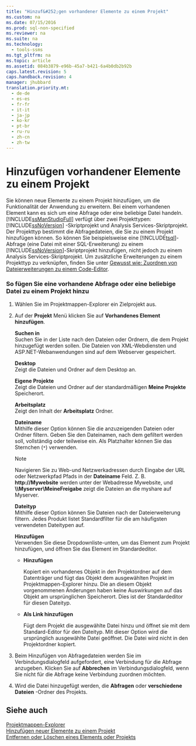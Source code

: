 ```yaml
---
title: "Hinzuf&#252;gen vorhandener Elemente zu einem Projekt"
ms.custom: na
ms.date: 07/15/2016
ms.prod: sql-non-specified
ms.reviewer: na
ms.suite: na
ms.technology: 
  - tools-ssms
ms.tgt_pltfrm: na
ms.topic: article
ms.assetid: 084b3879-e96b-45a7-b421-6a4b0db2b92b
caps.latest.revision: 5
caps.handback.revision: 4
manager: jhubbard
translation.priority.mt: 
  - de-de
  - es-es
  - fr-fr
  - it-it
  - ja-jp
  - ko-kr
  - pt-br
  - ru-ru
  - zh-cn
  - zh-tw
---
```

# Hinzuf&#252;gen vorhandener Elemente zu einem Projekt
Sie können neue Elemente zu einem Projekt hinzufügen, um die Funktionalität der Anwendung zu erweitern. Bei einem vorhandenen Element kann es sich um eine Abfrage oder eine beliebige Datei handeln. [!INCLUDE[ssManStudioFull](../content/includes/ssManStudioFull_md.md)] verfügt über zwei Projekttypen: [!INCLUDE[ssNoVersion](../content/includes/ssNoVersion_md.md)] -Skriptprojekt und Analysis Services-Skriptprojekt. Der Projekttyp bestimmt die Abfragedateien, die Sie zu einem Projekt hinzufügen können. So können Sie beispielsweise eine [!INCLUDE[tsql](../content/includes/tsql_md.md)]-Abfrage (eine Datei mit einer SQL-Erweiterung) zu einem [!INCLUDE[ssNoVersion](../content/includes/ssNoVersion_md.md)]-Skriptprojekt hinzufügen, nicht jedoch zu einem Analysis Services-Skriptprojekt. Um zusätzliche Erweiterungen zu einem Projekttyp zu verknüpfen, finden Sie unter [Gewusst wie: Zuordnen von Dateierweiterungen zu einem Code-Editor](assetId:///193630f4-93de-4950-8f36-68702531f925).  
  
### So fügen Sie eine vorhandene Abfrage oder eine beliebige Datei zu einem Projekt hinzu  
  
1.  Wählen Sie im Projektmappen-Explorer ein Zielprojekt aus.  
  
2.  Auf der **Projekt** Menü klicken Sie auf **Vorhandenes Element hinzufügen**.  
  
    **Suchen in**  
    Suchen Sie in der Liste nach den Dateien oder Ordnern, die dem Projekt hinzugefügt werden sollen. Die Dateien von XML-Webdiensten und ASP.NET-Webanwendungen sind auf dem Webserver gespeichert.  
  
    **Desktop**  
    Zeigt die Dateien und Ordner auf dem Desktop an.  
  
    **Eigene Projekte**  
    Zeigt die Dateien und Ordner auf der standardmäßigen **Meine Projekte** Speicherort.  
  
    **Arbeitsplatz**  
    Zeigt den Inhalt der **Arbeitsplatz** Ordner.  
  
    **Dateiname**  
    Mithilfe dieser Option können Sie die anzuzeigenden Dateien oder Ordner filtern. Geben Sie den Dateinamen, nach dem gefiltert werden soll, vollständig oder teilweise ein. Als Platzhalter können Sie das Sternchen (`*`) verwenden.  
  
    > [!NOTE]  
    > Navigieren Sie zu Web-und Netzwerkadressen durch Eingabe der URL oder Netzwerkpfad Pfads in der **Dateiname** Feld. Z. B. **http:\/\/Mywebsite** werden unter der Webadresse Mywebsite, und **\\\\Myserver\\MeineFreigabe** zeigt die Dateien an die myshare auf Myserver.  
  
    **Dateityp**  
    Mithilfe dieser Option können Sie Dateien nach der Dateierweiterung filtern. Jedes Produkt listet Standardfilter für die am häufigsten verwendeten Dateitypen auf.  
  
    **Hinzufügen**  
    Verwenden Sie diese Dropdownliste\-unten, um das Element zum Projekt hinzufügen, und öffnen Sie das Element im Standardeditor.  
  
    -   **Hinzufügen**  
  
        Kopiert ein vorhandenes Objekt in den Projektordner auf dem Datenträger und fügt das Objekt dem ausgewählten Projekt im Projektmappen-Explorer hinzu. Die an diesem Objekt vorgenommenen Änderungen haben keine Auswirkungen auf das Objekt am ursprünglichen Speicherort. Dies ist der Standardeditor für diesen Dateityp.  
  
    -   **Als Link hinzufügen**  
  
        Fügt dem Projekt die ausgewählte Datei hinzu und öffnet sie mit dem Standard-Editor für den Dateityp. Mit dieser Option wird die ursprünglich ausgewählte Datei geöffnet. Die Datei wird nicht in den Projektordner kopiert.  
  
3.  Beim Hinzufügen von Abfragedateien werden Sie im Verbindungsdialogfeld aufgefordert, eine Verbindung für die Abfrage anzugeben. Klicken Sie auf **Abbrechen** im Verbindungsdialogfeld, wenn Sie nicht für die Abfrage keine Verbindung zuordnen möchten.  
  
4.  Wird die Datei hinzugefügt werden, die **Abfragen** oder **verschiedene Dateien** -Ordner des Projekts.  
  
## Siehe auch  
[Projektmappen-Explorer](../content/Solution-Explorer.md)  
[Hinzufügen neuer Elemente zu einem Projekt](../content/Add-New-Items-to-a-Project.md)  
[Entfernen oder Löschen eines Elements oder Projekts](../content/Remove-or-Delete-an-Item-or-Project.md)  
  
